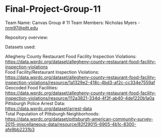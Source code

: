 # Final-Project-Group-11
Team Name: 
Canvas Group # 11
Team Members:
Nicholas Myers - nrm97@pitt.edu

Repository overview:

Datasets used: 

Allegheny County Restaurant Food Facility Inspection Violations:
<br>
https://data.wprdc.org/dataset/allegheny-county-restaurant-food-facility-inspection-violations
<br>
Food Facility/Restaurant Inspection Violations:
<br>
https://data.wprdc.org/dataset/allegheny-county-restaurant-food-facility-inspection-violations/resource/1a1329e2-418c-4bd3-af2c-cc334e7559af
<br>
Geocoded Food Facilities:
<br>
https://data.wprdc.org/dataset/allegheny-county-restaurant-food-facility-inspection-violations/resource/112a3821-334d-4f3f-ab40-4de1220b1a0a
<br>
Pittsburgh Police Arrest Data:
<br>
https://data.wprdc.org/dataset/arrest-data
<br>
Total Population of Pittsburgh Neighborhoods:
<br>
https://data.wprdc.org/dataset/pittsburgh-american-community-survey-2015-miscellaneous-data/resource/82f29015-6905-4b1c-8300-afe9bb2231b3
